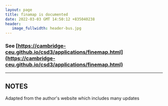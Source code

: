 ```yaml
---
layout: page
title: finamap is documented
date: 2022-03-03 GMT 14:50:12 +835040238
header:
   image_fullwidth: header-bus.jpg
---
```


### See [https://cambridge-ceu.github.io/csd3/applications/finemap.html](https://cambridge-ceu.github.io/csd3/applications/finemap.html)

<!--more-->

---

## NOTES

Adapted from the author's website which includes many updates
